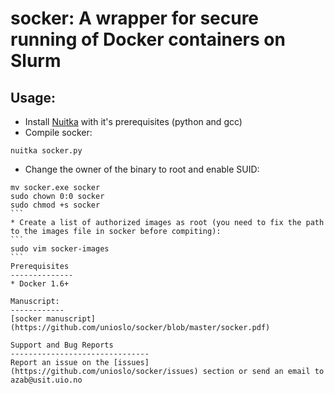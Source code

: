# socker: A wrapper for secure running of Docker containers on Slurm

Usage:
-------
* Install [Nuitka](http://nuitka.net/) with it's prerequisites (python and gcc)
* Compile socker: 
```
nuitka socker.py
```
* Change the owner of the binary to root and enable SUID: 
````
mv socker.exe socker
sudo chown 0:0 socker
sudo chmod +s socker
```
* Create a list of authorized images as root (you need to fix the path to the images file in socker before compiting):
```
sudo vim socker-images
```
Prerequisites
--------------
* Docker 1.6+

Manuscript:
------------
[socker manuscript](https://github.com/unioslo/socker/blob/master/socker.pdf)

Support and Bug Reports
-------------------------------
Report an issue on the [issues](https://github.com/unioslo/socker/issues) section or send an email to azab@usit.uio.no
